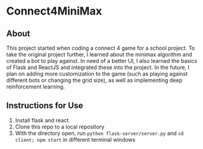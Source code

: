 # Connect4MiniMax
## About
This project started when coding a connect 4 game for a school project. To take the original project further, I learned about the minimax algorithm and created a bot to play against. In need of a better UI, I also learned the basics of Flask and ReactJS and integrated these into the project. In the future, I plan on adding more customization to the game (such as playing against different bots or changing the grid size), as well as implementing deep reinforcement learning.

## Instructions for Use
1. Install flask and react
2. Clone this repo to a local repository 
3. With the directory open, run `python flask-server/server.py` and `cd client; npm start` in different terminal windows
